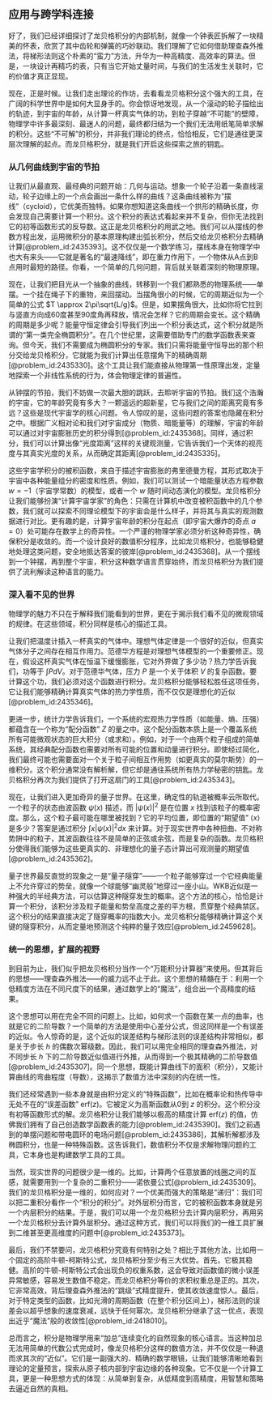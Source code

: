 ## 应用与跨学科连接

好了，我们已经详细探讨了龙贝格积分的内部机制，就像一个钟表匠拆解了一块精美的怀表，欣赏了其中齿轮和弹簧的巧妙联动。我们理解了它如何借助理查森外推法，将梯形法则这个朴素的“蛮力”方法，升华为一种高精度、高效率的算法。但是，一块设计再精巧的表，只有当它开始丈量时间，与我们的生活发生关联时，它的价值才真正显现。

现在，正是时候。让我们走出理论的作坊，去看看龙贝格积分这个强大的工具，在广阔的科学世界中是如何大显身手的。你会惊讶地发现，从一个滚动的轮子描绘出的轨迹，到宇宙的年龄，从计算一杯真实气体的功，到粒子穿越“不可能”的壁障，物理学中许多最深刻、最迷人的问题，最终都归结为一个我们无法用纸笔简单求解的积分。这些“不可解”的积分，并非我们理论的终点，恰恰相反，它们是通往更深层次理解的起点。而龙贝格积分，就是我们开启这些探索之旅的钥匙。

### 从几何曲线到宇宙的节拍

让我们从最直观、最经典的问题开始：几何与运动。想象一个轮子沿着一条直线滚动，轮子边缘上的一个点会画出一条什么样的曲线？这条曲线被称为“摆线”（cycloid），它优美而独特。如果你想知道这条曲线一个拱形的精确长度，你会发现自己需要计算一个积分。这个积分的表达式看起来并不复杂，但你无法找到它的初等函数形式的反导数。这正是龙贝格积分的用武之地。我们可以从摆线的参数方程出发，运用微积分的基本原理构建出弧长积分，然后交给龙贝格积分去精确计算[@problem_id:2435393]。这不仅仅是一个数学练习，摆线本身在物理学中也大有来头——它就是著名的“最速降线”，即在重力作用下，一个物体从A点到B点用时最短的路径。你看，一个简单的几何问题，背后就关联着深刻的物理原理。

现在，让我们把目光从一个抽象的曲线，转移到一个我们都熟悉的物理系统——单摆。一个挂在绳子下的重物，来回摆动。当摆角很小的时候，它的周期近似为一个简单的公式 $T \approx 2\pi\sqrt{L/g}$。但是，如果摆角很大，比如你将它拉到与竖直方向成60度甚至90度角再释放，情况会怎样？它的周期会变长。这个精确的周期是多少呢？能量守恒定律会引导我们列出一个积分表达式，这个积分就是所谓的“第一类完全椭圆积分”。在几个世纪里，这需要借助专门的数学函数表来查询。但今天，我们不需要成为椭圆积分的专家。我们只需将能量守恒导出的那个积分交给龙贝格积分，它就能为我们计算出任意摆角下的精确周期[@problem_id:2435330]。这个工具让我们能直接从物理第一性原理出发，定量地探索一个非线性系统的行为，体会物理定律的普遍性。

从钟摆的节拍，我们不妨做一次最大胆的跳跃，去聆听宇宙的节拍。我们这个浩瀚的宇宙，它的年龄究竟有多大？一颗遥远的超新星，它与我们之间的距离究竟有多远？这些是现代宇宙学的核心问题。令人惊叹的是，这些问题的答案也隐藏在积分之中。根据广义相对论和我们对宇宙成分（物质、暗能量等）的理解，宇宙的年龄可以通过对宇宙膨胀历史的积分得到[@problem_id:2435368]。同样，通过积分，我们可以计算出像“光度距离”这样的关键观测量，它告诉我们一个天体的视亮度与其真实光度的关系，从而确定其距离[@problem_id:2435335]。

这些宇宙学积分的被积函数，来自于描述宇宙膨胀的弗里德曼方程，其形式取决于宇宙中各种能量组分的密度和性质。例如，我们可以测试一个暗能量状态方程参数 $w=-1$（宇宙学常数）的模型，或者一个 $w$ 随时间动态演化的模型。龙贝格积分让我们能够扮演“计算宇宙学家”的角色：只需在计算机中改变被积函数中的几个参数，我们就可以探索不同理论模型下的宇宙会是什么样子，并将其与真实的观测数据进行对比。更有趣的是，计算宇宙年龄的积分在起点（即宇宙大爆炸的奇点 $a=0$）处可能存在数学上的奇异性。一个严谨的物理学家必须分析这种奇异性，确保积分是收敛的。而一个设计良好的数值积分程序，比如龙贝格积分，也能够稳健地处理这类问题，安全地抵达答案的彼岸[@problem_id:2435368]。从一个摆线到一个钟摆，再到整个宇宙，积分这种数学语言贯穿始终，而龙贝格积分为我们提供了流利解读这种语言的能力。

### 深入看不见的世界

物理学的魅力不只在于解释我们能看到的世界，更在于揭示我们看不见的微观领域的规律。在这些领域，积分同样是核心的描述工具。

让我们把温度计插入一杯真实的气体中。理想气体定律是一个很好的近似，但真实气体分子之间存在相互作用力。范德华方程是对理想气体模型的一个重要修正。现在，假设这杯真实气体在恒温下缓慢膨胀，它对外界做了多少功？热力学告诉我们，功等于 $\int P dV$。对于范德华气体，压力 $P$ 是一个关于体积 $V$ 的复杂函数。要计算这个功，我们必须对这个函数进行积分。龙贝格积分能够轻松胜任这项任务，它让我们能够精确计算真实气体的热力学性质，而不仅仅是理想化的近似[@problem_id:2435346]。

更进一步，统计力学告诉我们，一个系统的宏观热力学性质（如能量、熵、压强）都蕴含在一个称为“配分函数” $Z$ 的量之中。这个配分函数本质上是一个覆盖系统所有可能微观状态的巨大积分（或求和）。例如，对于一个由两个粒子组成的简单系统，其经典配分函数也需要对所有可能的位置和动量进行积分。即使经过简化，我们最终可能也需要面对一个关于粒子间相互作用势（如更真实的莫尔斯势）的一维积分。这个积分通常没有解析解，但它却是通往系统所有热力学秘密的钥匙。龙贝格积分再次为我们提供了打开这扇门的工具[@problem_id:2435343]。

现在，让我们进入更加奇异的量子世界。在这里，确定性的轨道被概率云所取代。一个粒子的状态由波函数 $\psi(x)$ 描述，而 $|\psi(x)|^2$ 是在位置 $x$ 找到该粒子的概率密度。那么，这个粒子最可能在哪里被找到？它的平均位置，即位置的“期望值” $\langle x \rangle$ 是多少？答案是通过积分 $\int x |\psi(x)|^2 dx$ 来计算。对于现实世界中各种扭曲、不对称势阱中的粒子，其波函数往往不是简单的正弦或余弦，而是复杂的函数。龙贝格积分使得我们能够为这些更真实的、非理想化的量子态计算出可观测量的期望值[@problem_id:2435362]。

量子世界最反直觉的现象之一是“量子隧穿”——一个粒子能够穿过一个它经典能量上不允许穿过的势垒，就像一个球能够“幽灵般”地穿过一座小山。WKB近似是一种强大的半经典方法，可以估算这种隧穿发生的概率。这个方法的核心，恰恰是计算一个积分，该积分涉及粒子能量和势垒高度之差的平方根，贯穿整个经典禁区。这个积分的结果直接决定了隧穿概率的指数大小。龙贝格积分能够精确计算这个关键的隧穿积分，从而定量地预测这个纯粹的量子效应[@problem_id:2459628]。

### 统一的思想，扩展的视野

到目前为止，我们似乎把龙贝格积分当作一个“万能积分计算器”来使用。但其背后的思想——理查森外推法——的威力远不止于此。这个思想的精髓在于：利用一个低精度方法在不同尺度下的结果，通过数学上的“魔法”，组合出一个高精度的结果。

这个思想可以用在完全不同的问题上。比如，如何求一个函数在某一点的曲率，也就是它的二阶导数？一个简单的方法是使用中心差分公式，但这同样是一个有误差的近似。令人惊奇的是，这个近似的误差结构与梯形法则的误差结构非常相似，都是关于步长 $h$ 的偶数次幂级数。因此，我们可以用完全相同的理查森外推法，对不同步长 $h$ 下的二阶导数近似值进行外推，从而得到一个极其精确的二阶导数值[@problem_id:2435307]。同一个思想，既能计算曲线下的面积（积分），又能计算曲线的弯曲程度（导数），这揭示了数值方法中深刻的内在统一性。

我们还经常遇到一些本身就是由积分定义的“特殊函数”，比如在概率论和热传导中无处不在的“误差函数” $\text{erf}(z)$。它被定义为高斯函数从0到 $z$ 的积分。这个积分没有初等函数形式的解。龙贝格积分让我们能够以极高的精度计算 $\text{erf}(z)$ 的值，仿佛我们拥有了自己创造数学函数表的能力[@problem_id:2435390]。我们之前遇到的单摆问题和带电圆环的电场问题[@problem_id:2435386]，其解析解都涉及椭圆积分，也是一种特殊函数。这告诉我们，数值积分不仅是求解物理问题的工具，它本身也是构建数学工具的工具。

当然，现实世界的问题很少是一维的。比如，计算两个任意放置的线圈之间的互感，就需要用到一个复杂的二重积分——诺依曼公式[@problem_id:2435309]。我们的龙贝格积分是一维的，如何应对？一个优美而强大的策略是“递归”：我们可以把二重积分看作一个“积分的积分”。对外层积分而言，它的被积函数本身就是另一个内层积分的结果。于是，我们可以用一个龙贝格积分去计算内层积分，再用另一个龙贝格积分去计算外层积分。通过这种方式，我们可以将我们的一维工具扩展到二维甚至更高维度的问题中[@problem_id:2435373]。

最后，我们不禁要问，龙贝格积分究竟有何特别之处？相比于其他方法，比如用一个固定的高阶牛顿-柯斯特公式，龙贝格积分至少有三大优势。首先，它极其稳健。高阶的牛顿-柯斯特公式会出现负的权重系数，这会导致对函数值的微小误差异常敏感，容易发生数值不稳定。而龙贝格积分等价的求积权重总是正的。其次，它非常高效，背后理查森外推法的“跳级”式精度提升，使其收敛速度惊人。最后，对于特定类型的函数，比如光滑的周期函数（在整个积分区间上），梯形法则的误差会以超乎想象的速度衰减，远快于任何幂次。龙贝格积分继承了这一优点，表现出近乎“魔法”般的收敛性[@problem_id:2418010]。

总而言之，积分是物理学用来“加总”连续变化的自然现象的核心语言。当这种加总无法用简单的代数公式完成时，像龙贝格积分这样的数值方法，并不仅仅是一种退而求其次的“近似”。它们是一副强大的、精确的数学眼镜，让我们能够清晰地看到理论的定量预言，探索从原子核内部到宇宙边缘的各种现象。它不仅是一个计算工具，更是一种思想方式的体现：从简单到复杂，从低精度到高精度，用智慧和策略去逼近自然的真相。